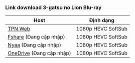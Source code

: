 ### **Link download 3-gatsu no Lion Blu-ray**

| Host          | Định dạng          |
| ------------- |:------------------:|
| [TPN Web](https://ddl.tpnteam.workers.dev/0:/3-gatsu%20no%20Lion/)  | 1080p HEVC SoftSub |
| [Fshare]()  (Đang cập nhập)   	| 1080p HEVC SoftSub |
| [Nyaa]()   (Đang cập nhập)        | 1080p HEVC SoftSub |
| [OneDrive]()  (Đang cập nhập)    | 1080p HEVC SoftSub |
